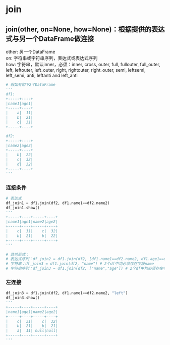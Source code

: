# join

## join(other, on=None, how=None)：根据提供的表达式与另一个DataFrame做连接  
other: 另一个DataFrame  
on: 字符串或字符串序列，表达式或表达式序列  
how: 字符串，默认inner，必须：inner, cross, outer, full, fullouter, full_outer, left, leftouter, left_outer, right, rightouter, right_outer, semi, leftsemi, left_semi, anti, leftanti and left_anti  
```python
# 假如有如下2个DataFrame
'''
df1:
+-----+----+
|name1|age1|
+-----+----+
|    a|  11|
|    b|  21|
|    c|  31|
+-----+----+

df2:
+-----+----+
|name2|age2|
+-----+----+
|    b|  22|
|    c|  32|
|    d|  32|
+-----+----+
'''
```
### 连接条件
```python
# 表达式
df_join1 = df1.join(df2, df1.name1==df2.name2)
df_join1.show()
'''
+-----+----+-----+----+
|name1|age1|name2|age2|
+-----+----+-----+----+
|    c|  31|    c|  32|
|    b|  21|    b|  22|
+-----+----+-----+----+
'''

# 其他形式：
# 表达式序列：df_join2 = df1.join(df2, [df1.name1==df2.name2, df1.age1==df2.age2])
# 字符串：df_join3 = df1.join(df2, "name") # 2个df中均必须存在字段name
# 字符串序列：df_join3 = df1.join(df2, ["name","age"]) # 2个df中均必须存在字段name,age

```
### 左连接
```python
df_join3 = df1.join(df2, df1.name1==df2.name2, "left")
df_join3.show()
'''
+-----+----+-----+----+
|name1|age1|name2|age2|
+-----+----+-----+----+
|    c|  31|    c|  32|
|    b|  21|    b|  21|
|    a|  11| null|null|
+-----+----+-----+----+
'''
```


